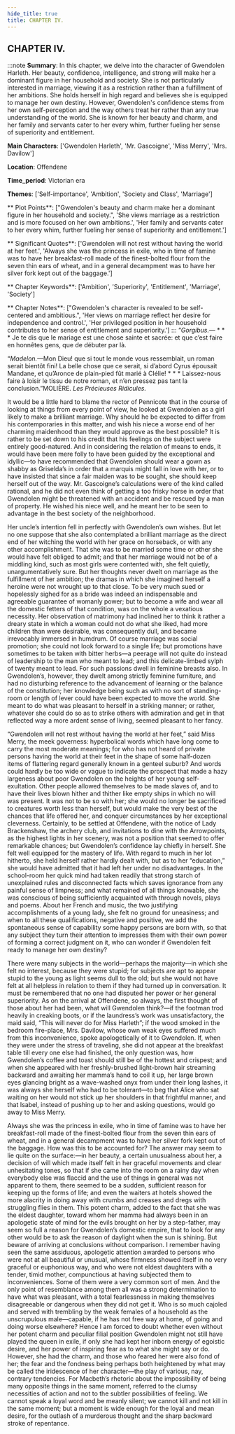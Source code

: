 ```yaml
---
hide_title: true
title: CHAPTER IV.
---
```

## CHAPTER IV.
:::note
**Summary**:
In this chapter, we delve into the character of Gwendolen Harleth. Her beauty, confidence, intelligence, and strong will make her a dominant figure in her household and society. She is not particularly interested in marriage, viewing it as a restriction rather than a fulfillment of her ambitions. She holds herself in high regard and believes she is equipped to manage her own destiny. However, Gwendolen's confidence stems from her own self-perception and the way others treat her rather than any true understanding of the world. She is known for her beauty and charm, and her family and servants cater to her every whim, further fueling her sense of superiority and entitlement.

**Main Characters**:
['Gwendolen Harleth', 'Mr. Gascoigne', 'Miss Merry', 'Mrs. Davilow']

**Location**:
Offendene

**Time_period**:
Victorian era

**Themes**:
['Self-importance', 'Ambition', 'Society and Class', 'Marriage']

** Plot Points**:
["Gwendolen's beauty and charm make her a dominant figure in her household and society.", 'She views marriage as a restriction and is more focused on her own ambitions.', 'Her family and servants cater to her every whim, further fueling her sense of superiority and entitlement.']

** Significant Quotes**:
['Gwendolen will not rest without having the world at her feet.', 'Always she was the princess in exile, who in time of famine was to have her breakfast-roll made of the finest-bolted flour from the seven thin ears of wheat, and in a general decampment was to have her silver fork kept out of the baggage.']

** Chapter Keywords**:
['Ambition', 'Superiority', 'Entitlement', 'Marriage', 'Society']

** Chapter Notes**:
["Gwendolen's character is revealed to be self-centered and ambitious.", 'Her views on marriage reflect her desire for independence and control.', 'Her privileged position in her household contributes to her sense of entitlement and superiority.']
:::
“_Gorgibus._— * * * Je te dis que le mariage est une chose sainte et sacrée: et que c’est faire en honnêtes gens, que de débuter par là. 

“_Madelon._—Mon Dieu! que si tout le monde vous ressemblait, un roman serait bientôt fini! La belle chose que ce serait, si d’abord Cyrus épousait Mandane, et qu’Aronce de plain-pied fût marié à Clélie! * * * Laissez-nous faire à loisir le tissu de notre roman, et n’en pressez pas tant la conclusion.”MOLIÈRE. _Les Précieuses Ridicules._ 

It would be a little hard to blame the rector of Pennicote that in the course of looking at things from every point of view, he looked at Gwendolen as a girl likely to make a brilliant marriage. Why should he be expected to differ from his contemporaries in this matter, and wish his niece a worse end of her charming maidenhood than they would approve as the best possible? It is rather to be set down to his credit that his feelings on the subject were entirely good-natured. And in considering the relation of means to ends, it would have been mere folly to have been guided by the exceptional and idyllic—to have recommended that Gwendolen should wear a gown as shabby as Griselda’s in order that a marquis might fall in love with her, or to have insisted that since a fair maiden was to be sought, she should keep herself out of the way. Mr. Gascoigne’s calculations were of the kind called rational, and he did not even think of getting a too frisky horse in order that Gwendolen might be threatened with an accident and be rescued by a man of property. He wished his niece well, and he meant her to be seen to advantage in the best society of the neighborhood. 

Her uncle’s intention fell in perfectly with Gwendolen’s own wishes. But let no one suppose that she also contemplated a brilliant marriage as the direct end of her witching the world with her grace on horseback, or with any other accomplishment. That she was to be married some time or other she would have felt obliged to admit; and that her marriage would not be of a middling kind, such as most girls were contented with, she felt quietly, unargumentatively sure. But her thoughts never dwelt on marriage as the fulfillment of her ambition; the dramas in which she imagined herself a heroine were not wrought up to that close. To be very much sued or hopelessly sighed for as a bride was indeed an indispensable and agreeable guarantee of womanly power; but to become a wife and wear all the domestic fetters of that condition, was on the whole a vexatious necessity. Her observation of matrimony had inclined her to think it rather a dreary state in which a woman could not do what she liked, had more children than were desirable, was consequently dull, and became irrevocably immersed in humdrum. Of course marriage was social promotion; she could not look forward to a single life; but promotions have sometimes to be taken with bitter herbs—a peerage will not quite do instead of leadership to the man who meant to lead; and this delicate-limbed sylph of twenty meant to lead. For such passions dwell in feminine breasts also. In Gwendolen’s, however, they dwelt among strictly feminine furniture, and had no disturbing reference to the advancement of learning or the balance of the constitution; her knowledge being such as with no sort of standing-room or length of lever could have been expected to move the world. She meant to do what was pleasant to herself in a striking manner; or rather, whatever she could do so as to strike others with admiration and get in that reflected way a more ardent sense of living, seemed pleasant to her fancy. 

“Gwendolen will not rest without having the world at her feet,” said Miss Merry, the meek governess: hyperbolical words which have long come to carry the most moderate meanings; for who has not heard of private persons having the world at their feet in the shape of some half-dozen items of flattering regard generally known in a genteel suburb? And words could hardly be too wide or vague to indicate the prospect that made a hazy largeness about poor Gwendolen on the heights of her young self-exultation. Other people allowed themselves to be made slaves of, and to have their lives blown hither and thither like empty ships in which no will was present. It was not to be so with her; she would no longer be sacrificed to creatures worth less than herself, but would make the very best of the chances that life offered her, and conquer circumstances by her exceptional cleverness. Certainly, to be settled at Offendene, with the notice of Lady Brackenshaw, the archery club, and invitations to dine with the Arrowpoints, as the highest lights in her scenery, was not a position that seemed to offer remarkable chances; but Gwendolen’s confidence lay chiefly in herself. She felt well equipped for the mastery of life. With regard to much in her lot hitherto, she held herself rather hardly dealt with, but as to her “education,” she would have admitted that it had left her under no disadvantages. In the school-room her quick mind had taken readily that strong starch of unexplained rules and disconnected facts which saves ignorance from any painful sense of limpness; and what remained of all things knowable, she was conscious of being sufficiently acquainted with through novels, plays and poems. About her French and music, the two justifying accomplishments of a young lady, she felt no ground for uneasiness; and when to all these qualifications, negative and positive, we add the spontaneous sense of capability some happy persons are born with, so that any subject they turn their attention to impresses them with their own power of forming a correct judgment on it, who can wonder if Gwendolen felt ready to manage her own destiny? 

There were many subjects in the world—perhaps the majority—in which she felt no interest, because they were stupid; for subjects are apt to appear stupid to the young as light seems dull to the old; but she would not have felt at all helpless in relation to them if they had turned up in conversation. It must be remembered that no one had disputed her power or her general superiority. As on the arrival at Offendene, so always, the first thought of those about her had been, what will Gwendolen think?—if the footman trod heavily in creaking boots, or if the laundress’s work was unsatisfactory, the maid said, “This will never do for Miss Harleth”; if the wood smoked in the bedroom fire-place, Mrs. Davilow, whose own weak eyes suffered much from this inconvenience, spoke apologetically of it to Gwendolen. If, when they were under the stress of traveling, she did not appear at the breakfast table till every one else had finished, the only question was, how Gwendolen’s coffee and toast should still be of the hottest and crispest; and when she appeared with her freshly-brushed light-brown hair streaming backward and awaiting her mamma’s hand to coil it up, her large brown eyes glancing bright as a wave-washed onyx from under their long lashes, it was always she herself who had to be tolerant—to beg that Alice who sat waiting on her would not stick up her shoulders in that frightful manner, and that Isabel, instead of pushing up to her and asking questions, would go away to Miss Merry. 

Always she was the princess in exile, who in time of famine was to have her breakfast-roll made of the finest-bolted flour from the seven thin ears of wheat, and in a general decampment was to have her silver fork kept out of the baggage. How was this to be accounted for? The answer may seem to lie quite on the surface:—in her beauty, a certain unusualness about her, a decision of will which made itself felt in her graceful movements and clear unhesitating tones, so that if she came into the room on a rainy day when everybody else was flaccid and the use of things in general was not apparent to them, there seemed to be a sudden, sufficient reason for keeping up the forms of life; and even the waiters at hotels showed the more alacrity in doing away with crumbs and creases and dregs with struggling flies in them. This potent charm, added to the fact that she was the eldest daughter, toward whom her mamma had always been in an apologetic state of mind for the evils brought on her by a step-father, may seem so full a reason for Gwendolen’s domestic empire, that to look for any other would be to ask the reason of daylight when the sun is shining. But beware of arriving at conclusions without comparison. I remember having seen the same assiduous, apologetic attention awarded to persons who were not at all beautiful or unusual, whose firmness showed itself in no very graceful or euphonious way, and who were not eldest daughters with a tender, timid mother, compunctious at having subjected them to inconveniences. Some of them were a very common sort of men. And the only point of resemblance among them all was a strong determination to have what was pleasant, with a total fearlessness in making themselves disagreeable or dangerous when they did not get it. Who is so much cajoled and served with trembling by the weak females of a household as the unscrupulous male—capable, if he has not free way at home, of going and doing worse elsewhere? Hence I am forced to doubt whether even without her potent charm and peculiar filial position Gwendolen might not still have played the queen in exile, if only she had kept her inborn energy of egoistic desire, and her power of inspiring fear as to what she might say or do. However, she had the charm, and those who feared her were also fond of her; the fear and the fondness being perhaps both heightened by what may be called the iridescence of her character—the play of various, nay, contrary tendencies. For Macbeth’s rhetoric about the impossibility of being many opposite things in the same moment, referred to the clumsy necessities of action and not to the subtler possibilities of feeling. We cannot speak a loyal word and be meanly silent; we cannot kill and not kill in the same moment; but a moment is wide enough for the loyal and mean desire, for the outlash of a murderous thought and the sharp backward stroke of repentance. 

